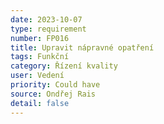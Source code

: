 ```yaml
---
date: 2023-10-07
type: requirement
number: FP016
title: Upravit nápravné opatření
tags: Funkční
category: Řízení kvality
user: Vedení
priority: Could have
source: Ondřej Rais
detail: false
---
```


